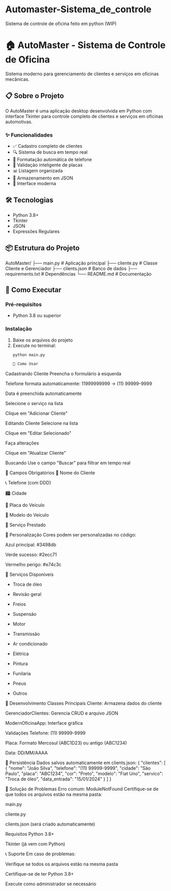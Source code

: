 # Automaster-Sistema_de_controle
Sistema de controle de oficina feito em python (WIP)

# 🏠 AutoMaster - Sistema de Controle de Oficina

Sistema moderno para gerenciamento de clientes e serviços em oficinas mecânicas.

## 📋 Sobre o Projeto

O AutoMaster é uma aplicação desktop desenvolvida em Python com interface Tkinter para controle completo de clientes e serviços em oficinas automotivas.

### ✨ Funcionalidades

- ✅ Cadastro completo de clientes
- 🔍 Sistema de busca em tempo real
- 📱 Formatação automática de telefone
- 🚗 Validação inteligente de placas
- 📊 Listagem organizada
- 💾 Armazenamento em JSON
- 🎨 Interface moderna

## 🛠️ Tecnologias

- Python 3.8+
- Tkinter
- JSON
- Expressões Regulares

## 📦 Estrutura do Projeto

AutoMaster/
├── main.py                 # Aplicação principal
├── cliente.py             # Classe Cliente e Gerenciador
├── clients.json           # Banco de dados
├── requirements.txt       # Dependências
└── README.md             # Documentação

## 🚀 Como Executar

### Pré-requisitos
- Python 3.8 ou superior

### Instalação
1. Baixe os arquivos do projeto
2. Execute no terminal:
   ```bash
   python main.py

   🎯 Como Usar
Cadastrando Cliente
Preencha o formulário à esquerda

Telefone formata automaticamente: 11999999999 → (11) 99999-9999

Data é preenchida automaticamente

Selecione o serviço na lista

Clique em "Adicionar Cliente"

Editando Cliente
Selecione na lista

Clique em "Editar Selecionado"

Faça alterações

Clique em "Atualizar Cliente"

Buscando
Use o campo "Buscar" para filtrar em tempo real

📄 Campos Obrigatórios
👤 Nome do Cliente

📞 Telefone (com DDD)

🏙️ Cidade

🚗 Placa do Veículo

🚙 Modelo do Veículo

🔧 Serviço Prestado

🎨 Personalização
Cores podem ser personalizadas no código:

Azul principal: #3498db

Verde sucesso: #2ecc71

Vermelho perigo: #e74c3c

📝 Serviços Disponíveis
- Troca de óleo

- Revisão geral

- Freios

- Suspensão

- Motor

- Transmissão

- Ar condicionado

- Elétrica

- Pintura

- Funilaria

- Pneus

- Outros

🔧 Desenvolvimento
Classes Principais
Cliente: Armazena dados do cliente

GerenciadorClientes: Gerencia CRUD e arquivo JSON

ModernOficinaApp: Interface gráfica

Validações
Telefone: (11) 99999-9999

Placa: Formato Mercosul (ABC1D23) ou antigo (ABC1234)

Data: DD/MM/AAAA

💾 Persistência
Dados salvos automaticamente em clients.json:
{
  "clientes": [
    {
      "nome": "João Silva",
      "telefone": "(11) 99999-9999",
      "cidade": "São Paulo",
      "placa": "ABC1234",
      "cor": "Preto",
      "modelo": "Fiat Uno",
      "servico": "Troca de óleo",
      "data_entrada": "15/01/2024"
    }
  ]
}

🐛 Solução de Problemas
Erro comum: ModuleNotFound
Certifique-se de que todos os arquivos estão na mesma pasta:

main.py

cliente.py

clients.json (será criado automaticamente)

Requisitos
Python 3.8+

Tkinter (já vem com Python)

📞 Suporte
Em caso de problemas:

Verifique se todos os arquivos estão na mesma pasta

Certifique-se de ter Python 3.8+

Execute como administrador se necessário
